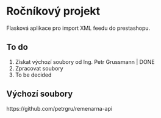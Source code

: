 <h1>Ročníkový projekt</h1>
<p>Flasková aplikace pro import XML feedu do prestashopu.</p>
<h2>To do</h2>
<ol>
  <li>Získat výchozí soubory od Ing. Petr Grussmann | DONE</li>
  <li>Zpracovat soubory</li>
  <li>To be decided</li>
</ol>
<h2>Výchozí soubory</h2>
<p>https://github.com/petrgru/remenarna-api</p>

